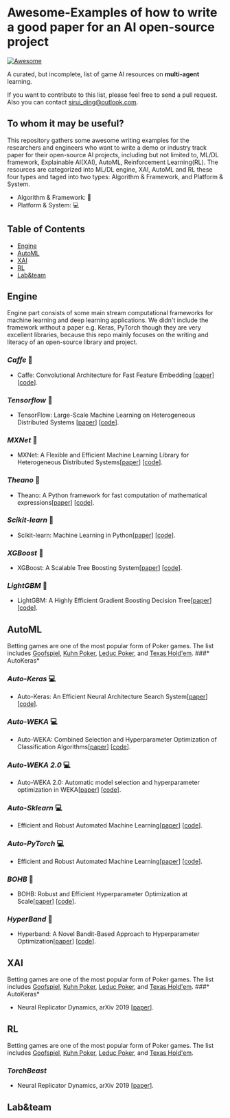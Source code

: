 # Awesome-Examples of how to write a good paper for an AI open-source project
[![Awesome](https://cdn.rawgit.com/sindresorhus/awesome/d7305f38d29fed78fa85652e3a63e154dd8e8829/media/badge.svg)](https://github.com/sindresorhus/awesome)

A curated, but incomplete, list of game AI resources on **multi-agent** learning.

If you want to contribute to this list, please feel free to send a pull request. Also you can contact [sirui_ding@outlook.com](mailto:sirui_ding@outlook.com).


## To whom it may be useful?
This repository gathers some awesome writing examples for  the researchers and engineers who want to write a demo or industry track paper for their open-source AI projects, including but not limited to, ML/DL framework, Explainable AI(XAI), AutoML, Reinforcement Learning(RL). The resources are categorized into ML/DL engine, XAI, AutoML and RL these four types and taged into two types: Algorithm & Framework, and Platform & System.
 * Algorithm & Framework:  🚀
 * Platform & System: 💻


## Table of Contents

* [Engine](#Engine)
* [AutoML](#AutoML)
* [XAI](#XAI)
* [RL](#RL)
* [Lab&team](#Lab&team)

## Engine
Engine part consists of some main stream computational frameworks for machine learning and deep learning applications. We didn't include the framework without a paper e.g. Keras, PyTorch though they are very excellent libraries, because this repo mainly focuses on the writing and literacy of an open-source library and project.

### *Caffe* 🚀
  * Caffe: Convolutional Architecture for Fast Feature Embedding [[paper](https://arxiv.org/abs/1408.5093)] [[code](https://github.com/BVLC/caffe)].

### *Tensorflow* 🚀
  * TensorFlow: Large-Scale Machine Learning on Heterogeneous Distributed Systems [[paper](https://arxiv.org/abs/1603.04467)] [[code](https://github.com/tensorflow/tensorflow)].
  
### *MXNet* 🚀
  * MXNet: A Flexible and Efficient Machine Learning Library for Heterogeneous Distributed Systems[[paper](https://arxiv.org/abs/1512.01274)] [[code](https://github.com/apache/incubator-mxnet)].

### *Theano* 🚀
  * Theano: A Python framework for fast computation of mathematical expressions[[paper](https://arxiv.org/abs/1605.02688)] [[code](https://github.com/Theano/Theano)].

### *Scikit-learn* 🚀
  * Scikit-learn: Machine Learning in Python[[paper](https://arxiv.org/abs/1201.0490)] [[code](https://github.com/scikit-learn/scikit-learn)].
  
### *XGBoost* 🚀
  * XGBoost: A Scalable Tree Boosting System[[paper](https://arxiv.org/abs/1603.02754)] [[code](https://github.com/dmlc/xgboost)].
  
### *LightGBM* 🚀
  * LightGBM: A Highly Efficient Gradient Boosting Decision Tree[[paper](https://papers.nips.cc/paper/6907-lightgbm-a-highly-efficient-gradient-boosting-decision-tree.pdf)] [[code](https://github.com/microsoft/LightGBM)].



## AutoML
Betting games are one of the most popular form of Poker games. The list includes [Goofspiel](https://en.wikipedia.org/wiki/Goofspiel), [Kuhn Poker](https://en.wikipedia.org/wiki/Kuhn_poker), [Leduc Poker](http://poker.cs.ualberta.ca/publications/UAI05.pdf), and [Texas Hold'em](https://en.wikipedia.org/wiki/Texas_hold_%27em).
###* AutoKeras*

### *Auto-Keras* 💻
* Auto-Keras: An Efficient Neural Architecture Search System[[paper](http://delivery.acm.org/10.1145/3340000/3330648/p1946-jin.pdf?ip=203.205.141.43&id=3330648&acc=OPENTOC&key=39FCDE838982416F%2E39FCDE838982416F%2E4D4702B0C3E38B35%2E9F04A3A78F7D3B8D&__acm__=1573543788_96264faeb8afbfe17a8ea3a47ecfdfb1)] [[code](https://github.com/keras-team/autokeras)].

### *Auto-WEKA* 💻
  * Auto-WEKA: Combined Selection and Hyperparameter Optimization of Classification Algorithms[[paper](https://arxiv.org/abs/1208.3719)] [[code](https://github.com/automl/autoweka)].
  
### *Auto-WEKA 2.0* 💻
  * Auto-WEKA 2.0: Automatic model selection and hyperparameter optimization in WEKA[[paper](https://www.cs.ubc.ca/labs/beta/Projects/autoweka/papers/16-599.pdf)] [[code](https://github.com/automl/autoweka)].
  
 ### *Auto-Sklearn* 💻
  * Efficient and Robust Automated Machine Learning[[paper](https://ml.informatik.uni-freiburg.de/papers/15-NIPS-auto-sklearn-preprint.pdf)] [[code](https://github.com/automl/auto-sklearn)].
 
 ### *Auto-PyTorch* 💻
  * Efficient and Robust Automated Machine Learning[[paper](https://ml.informatik.uni-freiburg.de/papers/16-AUTOML-AutoNet.pdf)] [[code](https://github.com/automl/Auto-PyTorch)].
  
 ### *BOHB* 🚀
  * BOHB: Robust and Efficient Hyperparameter Optimization at Scale[[paper](https://ml.informatik.uni-freiburg.de/papers/18-ICML-BOHB.pdf)] [[code](https://github.com/automl/HpBandSter)].
  
 ### *HyperBand* 🚀
  * Hyperband: A Novel Bandit-Based Approach to Hyperparameter Optimization[[paper](http://jmlr.org/papers/volume18/16-558/16-558.pdf)] [[code](https://github.com/automl/HpBandSter)].
  
 
 
 
 


## XAI
Betting games are one of the most popular form of Poker games. The list includes [Goofspiel](https://en.wikipedia.org/wiki/Goofspiel), [Kuhn Poker](https://en.wikipedia.org/wiki/Kuhn_poker), [Leduc Poker](http://poker.cs.ualberta.ca/publications/UAI05.pdf), and [Texas Hold'em](https://en.wikipedia.org/wiki/Texas_hold_%27em).
###* AutoKeras*

* Neural Replicator Dynamics, arXiv 2019 [[paper](https://arxiv.org/abs/1906.00190)].

## RL
Betting games are one of the most popular form of Poker games. The list includes [Goofspiel](https://en.wikipedia.org/wiki/Goofspiel), [Kuhn Poker](https://en.wikipedia.org/wiki/Kuhn_poker), [Leduc Poker](http://poker.cs.ualberta.ca/publications/UAI05.pdf), and [Texas Hold'em](https://en.wikipedia.org/wiki/Texas_hold_%27em).

### *TorchBeast*

* Neural Replicator Dynamics, arXiv 2019 [[paper](https://arxiv.org/abs/1906.00190)].

## Lab&team


